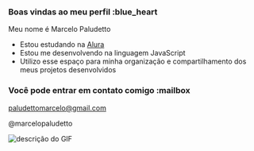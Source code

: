### Boas vindas ao meu perfil :blue_heart

Meu nome é Marcelo Paludetto

- Estou estudando na [Alura](https://www.alura.com.br)
- Estou me desenvolvendo na linguagem JavaScript
- Utilizo esse espaço para minha organização e compartilhamento dos meus projetos desenvolvidos

### Você pode entrar em contato comigo :mailbox

paludettomarcelo@gmail.com

@marcelopaludetto

![descrição do GIF]([https://tenor.com/pt-BR/view/paper-mario-paper-mario-ttyd-ttyd-super-paper-mario-mario-gif-12074506497819363565](https://i.giphy.com/media/v1.Y2lkPTc5MGI3NjExOTF1cmY5ZmpyazJ3cTFtNHhxcGhzdnhpdGlpM2R6emo4YzF1YWpqNiZlcD12MV9pbnRlcm5hbF9naWZfYnlfaWQmY3Q9Zw/mlvseq9yvZhba/giphy.gif))
